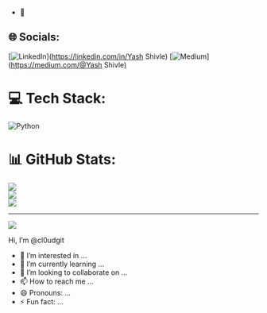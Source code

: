 - 👋 
## 🌐 Socials:
[![LinkedIn](https://img.shields.io/badge/LinkedIn-%230077B5.svg?logo=linkedin&logoColor=white)](https://linkedin.com/in/Yash Shivle) [![Medium](https://img.shields.io/badge/Medium-12100E?logo=medium&logoColor=white)](https://medium.com/@Yash Shivle) 

# 💻 Tech Stack:
![Python](https://img.shields.io/badge/python-3670A0?style=for-the-badge&logo=python&logoColor=ffdd54)
# 📊 GitHub Stats:
![](https://github-readme-stats.vercel.app/api?username=cl0udgit&theme=dark&hide_border=false&include_all_commits=false&count_private=false)<br/>
![](https://github-readme-streak-stats.herokuapp.com/?user=cl0udgit&theme=dark&hide_border=false)<br/>
![](https://github-readme-stats.vercel.app/api/top-langs/?username=cl0udgit&theme=dark&hide_border=false&include_all_commits=false&count_private=false&layout=compact)

---
[![](https://visitcount.itsvg.in/api?id=cl0udgit&icon=0&color=0)](https://visitcount.itsvg.in)

<!-- Proudly created with GPRM ( https://gprm.itsvg.in ) -->Hi, I’m @cl0udgit
- 👀 I’m interested in ...
- 🌱 I’m currently learning ...
- 💞️ I’m looking to collaborate on ...
- 📫 How to reach me ...
- 😄 Pronouns: ...
- ⚡ Fun fact: ...

<!---
cl0udgit/cl0udgit is a ✨ special ✨ repository because its `README.md` (this file) appears on your GitHub profile.
You can click the Preview link to take a look at your changes.
--->
